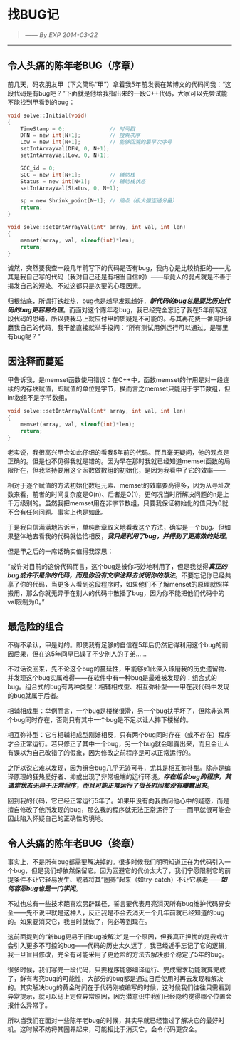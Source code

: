 # 找BUG记
> *—— By EXP 2014-03-22*

------

## 令人头痛的陈年老BUG（序章）

前几天，码农朋友甲（下文简称“甲”）拿着我5年前发表在某博文的代码问我：“这段代码是有bug吧？”下面就是他给我指出来的一段C++代码，大家可以先尝试能不能找到甲看到的bug：

```c
void solve::Initial(void)
{
    TimeStamp = 0;              // 时间戳
    DFN = new int[N+1];         // 搜索次序
    Low = new int[N+1];         // 能够回溯的最早次序号
    setIntArrayVal(DFN, 0, N+1);
    setIntArrayVal(Low, 0, N+1);

    SCC_id = 0;
    SCC = new int[N+1];         // 辅助栈
    Status = new int[N+1];      // 辅助栈状态
    setIntArrayVal(Status, 0, N+1);

    sp = new Shrink_point[N+1]; // 缩点（极大强连通分量）
    return;
}

void solve::setIntArrayVal(int* array, int val, int len)
{
	memset(array, val, sizeof(int)*len);
	return;
}
```


诚然，突然要我查一段几年前写下的代码是否有bug，我内心是比较抗拒的——尤其是我自己写的代码（我对自己还是有相当自信的）——毕竟人的弱点就是不善于揭发自己的短处。不过这都只是次要的心理因素。

归根结底，所谓打铁趁热，bug也是越早发现越好，***新代码的bug总是要比历史代码的bug更容易处理***。而面对这个陈年老bug，我已经完全忘记了我在5年前写这段代码的思绪，所以要我马上就应付甲的质疑是不可能的。与其再花费一番周折琢磨我自己的代码，我干脆直接就举手投问：“所有测试用例运行可以通过，是哪里有bug呢？”

## 因注释而蔓延

甲告诉我，是memset函数使用错误：在C++中，函数memset的作用是对一段连续的内存块赋值，即赋值的单位是字节，换而言之memset只能用于字节数组，但int数组不是字节数组。

```c
void solve::setIntArrayVal(int* array, int val, int len)
{
	memset(array, val, sizeof(int)*len);
	return;
}
```

老实说，我很高兴甲会如此仔细的看我5年前的代码。而且毫无疑问，他的观点是正确的。但是也不见得我就是错的。因为早在那时我就已经知道memset函数的局限所在，但我坚持要用这个函数做数组的初始化，是因为我看中了它的效率——

相对于逐个赋值的方法初始化数组元素、memset的效率要高得多，因为从寻址次数来看，前者的时间复杂度是O(n)、后者是O(1)，更何况当时所解决问题的n是上千万级别的。虽然我把memset用在非字节数组，只要我保证初始化的值只为0就不会有任何问题。事实上也是如此。

于是我自信满满地告诉甲，单纯断章取义地看我这个方法，确实是一个bug。但如果整体地去看我的代码就恰恰相反，***我只是利用了bug，并得到了更高效的处理***。

但是甲之后的一席话确实值得我深思：

“或许对目前的这份代码而言，这个bug是被你巧妙地利用了，但是我觉得***真正的bug或许不是你的代码，而是你没有文字注释去说明你的想法***。不要忘记你已经共享了你的代码，当更多人看到这段程序时，如果他们不了解menset的原理就照样搬用，那么你就无异于在别人的代码中散播了bug，因为你不能把他们代码中的val限制为0。”

## 最危险的组合

不得不承认，甲是对的。即使我有足够的自信在5年后仍然记得利用这个bug的前因后果，但在这5年间早已误了不少别人的子弟......

不过话说回来，先不论这个bug的蔓延性，甲能够如此深入琢磨我的历史遗留物、并发现这个bug实属难得——在软件中有一种bug是最难被发现的：组合式的bug。组合式的bug有两种类型：相辅相成型、相互弥补型——甲在我代码中发现的bug就属于后者。

相辅相成型：举例而言，一个bug是楼梯很滑，另一个bug扶手坏了，但除非这两个bug同时存在，否则只有其中一个bug是不足以让人摔下楼梯的。

相互弥补型：它与相辅相成型刚好相反，只有两个bug同时存在（或不存在）程序才会正常运行。若只修正了其中一个bug，另一个bug就会曝露出来，而且会让人有误以为自己改错了的假象，因为修改之前程序是可以正常运行的。

之所以说它难以发现，因为组合bug几乎无迹可寻，尤其是相互弥补型。除非是编译原理的狂热爱好者、抑或出现了非常极端的运行环境。***存在组合bug的程序，其通常状态无异于正常程序，而且可能正常运行了很长时间都没有曝露出来***。

回到我的代码，它已经正常运行5年了。如果甲没有向我质问他心中的疑惑，而是擅自修改了他所发现的bug，那么我的程序就无法正常运行了——而甲就很可能会因此陷入怀疑自己的正确性的境地。

## 令人头痛的陈年老BUG（终章）

事实上，不是所有bug都需要解决掉的。很多时候我们明明知道正在为代码引入一个bug，但是我们却依然保留它。因为回避它的代价太大了，我们宁愿限制它的前提条件不让它轻易发生、或者将其“圈养”起来（如try-catch）不让它暴走——***如何容忍bug也是一门学问***。

不过也总有一些技术葩喜欢另辟蹊径，誓言要代表月亮消灭所有bug维护代码界安全——先不说甲就是这种人，反正我是不会去消灭一个几年前就已经知道的bug的。如果要消灭它，我当时就做了，何必等到现在。

这前面提到的“新bug更易于旧bug被解决”是一个原因，但我真正担忧的是我或许会引入更多不可控的bug——代码的历史太久远了，我已经近乎忘记了它的逻辑，我一旦盲目修改，完全有可能采用了更危险的方法去解决那个稳定了5年的bug。

很多时候，我们写完一段代码，只要程序能够编译运行、完成需求功能就算完成了，鲜有考究bug的可能性，大部分的bug都是通过日后使用时再去发现和解决的。其实解决bug的黄金时间在于代码刚被编写的时候，这时候我们往往只需看到异常提示，就可以马上定位异常原因，因为潜意识中我们已经隐约觉得哪个位置会报什么异常了。

所以当我们在面对一些陈年老bug的时候，其实早就已经错过了解决它的最好时机。这时候不妨将其圈养起来，可能相比于消灭它，会令代码更安全。

